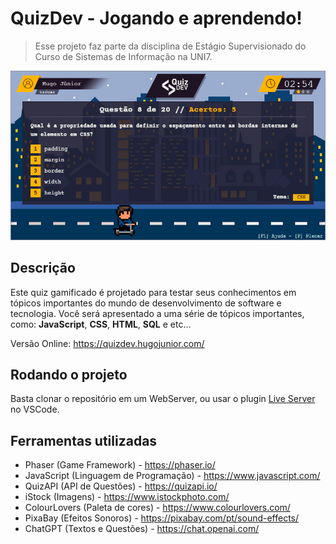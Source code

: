 # QuizDev - Jogando e aprendendo!

> Esse projeto faz parte da disciplina de Estágio Supervisionado do Curso de Sistemas de Informação na UNI7. 

![QuizDEV](images/game-screenshot.png "QuizDEV")

## Descrição
Este quiz gamificado é projetado para testar seus conhecimentos em tópicos importantes do mundo de desenvolvimento de software e tecnologia. Você será apresentado a uma série de tópicos importantes, como: **JavaScript**, **CSS**, **HTML**, **SQL** e etc...

Versão Online: https://quizdev.hugojunior.com/

## Rodando o projeto
Basta clonar o repositório em um WebServer, ou usar o plugin [Live Server](https://github.com/ritwickdey/vscode-live-server) no VSCode.

## Ferramentas utilizadas
- Phaser (Game Framework) - https://phaser.io/
- JavaScript (Linguagem de Programação) - https://www.javascript.com/
- QuizAPI (API de Questões) - https://quizapi.io/
- iStock (Imagens) - https://www.istockphoto.com/
- ColourLovers (Paleta de cores) - https://www.colourlovers.com/
- PixaBay (Efeitos Sonoros) - https://pixabay.com/pt/sound-effects/
- ChatGPT (Textos e Questões) - https://chat.openai.com/
